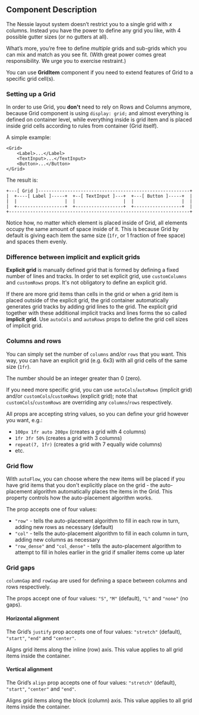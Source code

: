 ## Component Description

The Nessie layout system doesn’t restrict you to a single grid with *x* columns.
Instead you have the power to define any grid you like, with 4 possible gutter
sizes (or no gutters at all).

What’s more, you’re free to define *multiple* grids and sub-grids which you can
mix and match as you see fit. (With great power comes great responsibility.
We urge you to exercise restraint.)

You can use **GridItem** component if you need to extend features of Grid to a
specific grid cell(s).


### Setting up a Grid

In order to use Grid, you **don't** need to rely on Rows and Columns anymore,
because Grid component is using `display: grid;` and almost everything is
defined on container level, while everything inside is grid item and is placed
inside grid cells according to rules from container (Grid itself).

A simple example:

```
<Grid>
    <Label>...</Label>
    <TextInput>...</TextInput>
    <Button>...</Button>
</Grid>
```

The result is:

```
+---[ Grid ]---------------------------------------------------------+
|  +----[ Label ]-----+  +--[ TextInput ]---+  +---[ Button ]-----+  |
|  |                  |  |                  |  |                  |  |
|  +------------------+  +------------------+  +------------------+  |
+--------------------------------------------------------------------+
```

Notice how, no matter which element is placed inside of Grid, all elements
occupy the same amount of space inside of it. This is because Grid by default
is giving each item the same size (`1fr`, or 1 fraction of free space) and
spaces them evenly.


### Difference between implicit and explicit grids

**Explicit grid** is manually defined grid that is formed by defining a fixed
number of lines and tracks. In order to set explicit grid, use
`customColumns` and `customRows` props. It's not obligatory to define an
explicit grid.


If there are more grid items than cells in the grid or when a grid item is
placed outside of the explicit grid, the grid container automatically generates
grid tracks by adding grid lines to the grid. The explicit grid together with
these additional implicit tracks and lines forms the so called
**implicit grid**. Use `autoCols` and `autoRows` props to define the grid cell
sizes of implicit grid.


### Columns and rows

You can simply set the number of `columns` and/or `rows` that you want. This
way, you can have an explicit grid (e.g. 6x3) with all grid cells of the same
size (`1fr`).

The number should be an integer greater than 0 (zero).

If you need more specific grid, you can use `autoCols`/`autoRows` (implicit
grid) and/or `customCols`/`customRows` (explicit grid); note that
`customCols`/`customRows` are overriding any `columns`/`rows` respectively.

All props are accepting string values, so you can define your grid however you
want, e.g.:
- `100px 1fr auto 200px` (creates a grid with 4 columns)
- `1fr 3fr 50%` (creates a grid with 3 columns)
- `repeat(7, 1fr)` (creates a grid with 7 equally wide columns)
- etc.


### Grid flow

With `autoFlow`, you can choose where the new items will be placed if you have
grid items that you don't explicitly place on the grid - the auto-placement
algorithm automatically places the items in the Grid. This property controls how
the auto-placement algorithm works.

The prop accepts one of four values:
- `"row"` - tells the auto-placement algorithm to fill in each row in turn,
adding new rows as necessary (default)
- `"col"` - tells the auto-placement algorithm to fill in each column in turn,
adding new columns as necessary
- `"row_dense"` and `"col_dense"` - tells the auto-placement algorithm to
attempt to fill in holes earlier in the grid if smaller items come up later


### Grid gaps

`columnGap` and `rowGap` are used for defining a space between columns and rows
respectively.

The props accept one of four values: `"S"`, `"M"` (default), `"L"` and `"none"`
(no gaps).


#### Horizontal alignment

The Grid’s `justify` prop accepts one of four values: `"stretch"` (default),
`"start"`, `"end"` and `"center"`.

Aligns grid items along the inline (row) axis. This value applies to all grid
items inside the container.


#### Vertical alignment

The Grid’s `align` prop accepts one of four values: `"stretch"` (default),
`"start"`, `"center"` and `"end"`.

Aligns grid items along the block (column) axis. This value applies to all grid
items inside the container.
